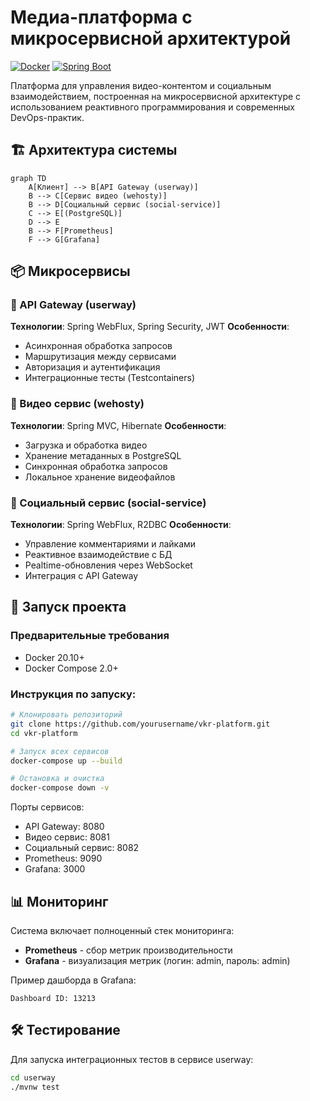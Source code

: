 # Медиа-платформа с микросервисной архитектурой

[![Docker](https://img.shields.io/badge/Docker-2CA5E0?style=for-the-badge&logo=docker&logoColor=white)](https://www.docker.com/)
[![Spring Boot](https://img.shields.io/badge/Spring%20Boot-6DB33F?style=for-the-badge&logo=springboot&logoColor=white)](https://spring.io/projects/spring-boot)

Платформа для управления видео-контентом и социальным взаимодействием, построенная на микросервисной архитектуре с использованием реактивного программирования и современных DevOps-практик.

## 🏗 Архитектура системы

```mermaid
graph TD
    A[Клиент] --> B[API Gateway (userway)]
    B --> C[Сервис видео (wehosty)]
    B --> D[Социальный сервис (social-service)]
    C --> E[(PostgreSQL)]
    D --> E
    B --> F[Prometheus]
    F --> G[Grafana]
```
## 📦 Микросервисы

### 🚪 API Gateway (userway)
**Технологии**: Spring WebFlux, Spring Security, JWT
**Особенности**:
- Асинхронная обработка запросов
- Маршрутизация между сервисами
- Авторизация и аутентификация
- Интеграционные тесты (Testcontainers)

### 🎥 Видео сервис (wehosty)
**Технологии**: Spring MVC, Hibernate
**Особенности**:
- Загрузка и обработка видео
- Хранение метаданных в PostgreSQL
- Синхронная обработка запросов
- Локальное хранение видеофайлов

### 🤝 Социальный сервис (social-service)
**Технологии**: Spring WebFlux, R2DBC
**Особенности**:
- Управление комментариями и лайками
- Реактивное взаимодействие с БД
- Реaltime-обновления через WebSocket
- Интеграция с API Gateway

## 🚀 Запуск проекта

### Предварительные требования
- Docker 20.10+
- Docker Compose 2.0+

### Инструкция по запуску:
```bash
# Клонировать репозиторий
git clone https://github.com/yourusername/vkr-platform.git
cd vkr-platform

# Запуск всех сервисов
docker-compose up --build

# Остановка и очистка
docker-compose down -v
```

Порты сервисов:
- API Gateway: 8080
- Видео сервис: 8081
- Социальный сервис: 8082
- Prometheus: 9090
- Grafana: 3000

## 📊 Мониторинг

Система включает полноценный стек мониторинга:
- **Prometheus** - сбор метрик производительности
- **Grafana** - визуализация метрик (логин: admin, пароль: admin)

Пример дашборда в Grafana:
```grafana
Dashboard ID: 13213
```

## 🛠 Тестирование

Для запуска интеграционных тестов в сервисе userway:
```bash
cd userway
./mvnw test
```
